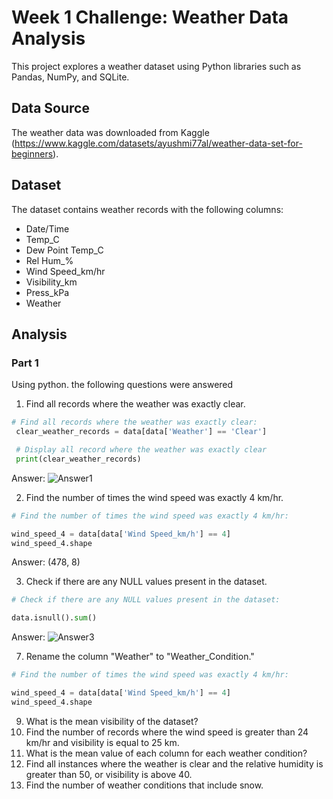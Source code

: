 # Week 1 Challenge: Weather Data Analysis

This project explores a weather dataset using Python libraries such as Pandas, NumPy, and SQLite.

## Data Source

The weather data was downloaded from Kaggle (https://www.kaggle.com/datasets/ayushmi77al/weather-data-set-for-beginners).

## Dataset

The dataset contains weather records with the following columns:

- Date/Time
- Temp_C
- Dew Point Temp_C
- Rel Hum_%
- Wind Speed_km/hr
- Visibility_km
- Press_kPa
- Weather

## Analysis
### Part 1
Using python. the following questions were answered
1.	Find all records where the weather was exactly clear.
   ```python
# Find all records where the weather was exactly clear:
  	clear_weather_records = data[data['Weather'] == 'Clear']

  	# Display all record where the weather was exactly clear
  	print(clear_weather_records)
```
Answer:
![Answer1](https://github.com/Austine9209/Weather-Data/issues/1#issue-2447234258)
  	
2.	Find the number of times the wind speed was exactly 4 km/hr.
   ```python
# Find the number of times the wind speed was exactly 4 km/hr:

wind_speed_4 = data[data['Wind Speed_km/h'] == 4]
wind_speed_4.shape
```
Answer: (478, 8)

3.	Check if there are any NULL values present in the dataset.
 ```python
# Check if there are any NULL values present in the dataset:

data.isnull().sum()
```
Answer:
![Answer3]()
   
7.	Rename the column "Weather" to "Weather_Condition."
 ```python
# Find the number of times the wind speed was exactly 4 km/hr:

wind_speed_4 = data[data['Wind Speed_km/h'] == 4]
wind_speed_4.shape
```

9.	What is the mean visibility of the dataset?
10.	Find the number of records where the wind speed is greater than 24 km/hr and visibility is equal to 25 km.
11.	What is the mean value of each column for each weather condition?
12.	Find all instances where the weather is clear and the relative humidity is greater than 50, or visibility is above 40.
13.	Find the number of weather conditions that include snow.

